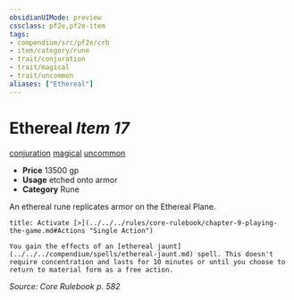 ```yaml
---
obsidianUIMode: preview
cssclass: pf2e,pf2e-item
tags:
- compendium/src/pf2e/crb
- item/category/rune
- trait/conjuration
- trait/magical
- trait/uncommon
aliases: ["Ethereal"]
---
```

# Ethereal *Item 17*  
[conjuration](../../../rules/traits/conjuration.md)  [magical](../../../rules/traits/magical.md)  [uncommon](../../../rules/traits/uncommon.md)  

- **Price** 13500 gp
- **Usage** etched onto armor
- **Category** Rune

An ethereal rune replicates armor on the Ethereal Plane.

```ad-embed-ability
title: Activate [>](../../../rules/core-rulebook/chapter-9-playing-the-game.md#Actions "Single Action")

You gain the effects of an [ethereal jaunt](../../../compendium/spells/ethereal-jaunt.md) spell. This doesn't require concentration and lasts for 10 minutes or until you choose to return to material form as a free action.
```

*Source: Core Rulebook p. 582*
